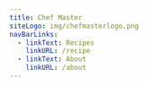 ```yaml
---
title: Chef Master
siteLogo: img/chefmasterlogo.png
navBarLinks:
  - linkText: Recipes
    linkURL: /recipe
  - linkText: About
    linkURL: /about
---
```

